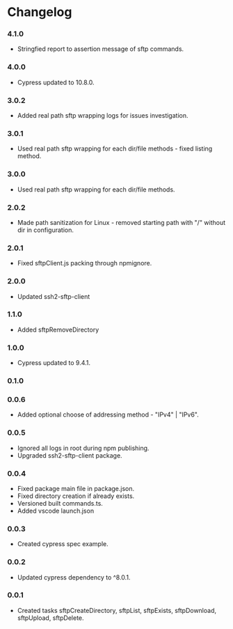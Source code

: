 # Changelog


### 4.1.0

-   Stringfied report to assertion message of sftp commands.


### 4.0.0

-   Cypress updated to 10.8.0.

### 3.0.2

-   Added real path sftp wrapping logs for issues investigation.

### 3.0.1

-   Used real path sftp wrapping for each dir/file methods - fixed listing method.

### 3.0.0

-   Used real path sftp wrapping for each dir/file methods.

### 2.0.2

-   Made path sanitization for Linux - removed starting path with "/" without dir in configuration.

### 2.0.1

-   Fixed sftpClient.js packing through npmignore.

### 2.0.0

-   Updated ssh2-sftp-client

### 1.1.0

-   Added sftpRemoveDirectory

### 1.0.0

-   Cypress updated to 9.4.1.

### 0.1.0

### 0.0.6

-   Added optional choose of addressing method - "IPv4" | "IPv6".

### 0.0.5

-   Ignored all logs in root during npm publishing.
-   Upgraded ssh2-sftp-client package.

### 0.0.4

-   Fixed package main file in package.json.
-   Fixed directory creation if already exists.
-   Versioned built commands.ts.
-   Added vscode launch.json

### 0.0.3

-   Created cypress spec example.

### 0.0.2

-   Updated cypress dependency to ^8.0.1.

### 0.0.1

-   Created tasks sftpCreateDirectory, sftpList, sftpExists, sftpDownload, sftpUpload, sftpDelete.
